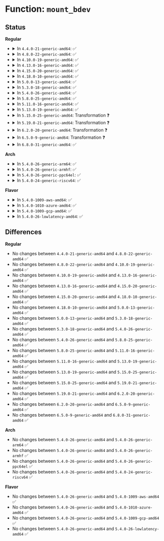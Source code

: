 # Function: <code>mount_bdev</code>

## Status
<b>Regular</b>
<ul>
<li>
<details>
<summary>In <code>4.4.0-21-generic-amd64</code>: ✅</summary>

```c
struct dentry * mount_bdev(struct file_system_type * fs_type, int flags, const char * dev_name, void * data, int (*)(struct super_block *, void *, int) fill_super)
```

```json
{
  "name": "mount_bdev",
  "collision_type": "Unique Global",
  "inline_type": "No",
  "funcs": [
    {
      "addr": 18446744071581006656,
      "name": "mount_bdev",
      "external": true,
      "loc": "fs/super.c:998",
      "file": "fs/super.c",
      "inline": "seen, unknown",
      "caller_inline": [],
      "caller_func": [
        "fs/ext4/super.c:ext4_mount",
        "fs/fat/namei_vfat.c:vfat_mount",
        "fs/fuse/inode.c:fuse_mount_blk"
      ]
    }
  ],
  "symbols": [
    {
      "addr": 18446744071581006656,
      "name": "mount_bdev",
      "section": ".text",
      "bind": "STB_GLOBAL",
      "size": 713
    }
  ]
}
```
</details>
</li>
<li>
<details>
<summary>In <code>4.8.0-22-generic-amd64</code>: ✅</summary>

```c
struct dentry * mount_bdev(struct file_system_type * fs_type, int flags, const char * dev_name, void * data, int (*)(struct super_block *, void *, int) fill_super)
```

```json
{
  "name": "mount_bdev",
  "collision_type": "Unique Global",
  "inline_type": "No",
  "funcs": [
    {
      "addr": 18446744071581164912,
      "name": "mount_bdev",
      "external": true,
      "loc": "fs/super.c:1020",
      "file": "fs/super.c",
      "inline": "seen, unknown",
      "caller_inline": [],
      "caller_func": [
        "fs/ext4/super.c:ext4_mount",
        "fs/squashfs/super.c:squashfs_mount",
        "fs/fat/namei_vfat.c:vfat_mount",
        "fs/fuse/inode.c:fuse_mount_blk"
      ]
    }
  ],
  "symbols": [
    {
      "addr": 18446744071581164912,
      "name": "mount_bdev",
      "section": ".text",
      "bind": "STB_GLOBAL",
      "size": 640
    }
  ]
}
```
</details>
</li>
<li>
<details>
<summary>In <code>4.10.0-19-generic-amd64</code>: ✅</summary>

```c
struct dentry * mount_bdev(struct file_system_type * fs_type, int flags, const char * dev_name, void * data, int (*)(struct super_block *, void *, int) fill_super)
```

```json
{
  "name": "mount_bdev",
  "collision_type": "Unique Global",
  "inline_type": "No",
  "funcs": [
    {
      "addr": 18446744071581241888,
      "name": "mount_bdev",
      "external": true,
      "loc": "fs/super.c:1066",
      "file": "fs/super.c",
      "inline": "seen, unknown",
      "caller_inline": [],
      "caller_func": [
        "fs/ext4/super.c:ext4_mount",
        "fs/squashfs/super.c:squashfs_mount",
        "fs/fat/namei_vfat.c:vfat_mount",
        "fs/fuse/inode.c:fuse_mount_blk"
      ]
    }
  ],
  "symbols": [
    {
      "addr": 18446744071581241888,
      "name": "mount_bdev",
      "section": ".text",
      "bind": "STB_GLOBAL",
      "size": 640
    }
  ]
}
```
</details>
</li>
<li>
<details>
<summary>In <code>4.13.0-16-generic-amd64</code>: ✅</summary>

```c
struct dentry * mount_bdev(struct file_system_type * fs_type, int flags, const char * dev_name, void * data, int (*)(struct super_block *, void *, int) fill_super)
```

```json
{
  "name": "mount_bdev",
  "collision_type": "Unique Global",
  "inline_type": "No",
  "funcs": [
    {
      "addr": 18446744071581289232,
      "name": "mount_bdev",
      "external": true,
      "loc": "fs/super.c:1065",
      "file": "fs/super.c",
      "inline": "seen, unknown",
      "caller_inline": [],
      "caller_func": [
        "fs/ext4/super.c:ext4_mount",
        "fs/squashfs/super.c:squashfs_mount",
        "fs/fat/namei_vfat.c:vfat_mount",
        "fs/fuse/inode.c:fuse_mount_blk"
      ]
    }
  ],
  "symbols": [
    {
      "addr": 18446744071581289232,
      "name": "mount_bdev",
      "section": ".text",
      "bind": "STB_GLOBAL",
      "size": 648
    }
  ]
}
```
</details>
</li>
<li>
<details>
<summary>In <code>4.15.0-20-generic-amd64</code>: ✅</summary>

```c
struct dentry * mount_bdev(struct file_system_type * fs_type, int flags, const char * dev_name, void * data, int (*)(struct super_block *, void *, int) fill_super)
```

```json
{
  "name": "mount_bdev",
  "collision_type": "Unique Global",
  "inline_type": "No",
  "funcs": [
    {
      "addr": 18446744071581428896,
      "name": "mount_bdev",
      "external": true,
      "loc": "fs/super.c:1065",
      "file": "fs/super.c",
      "inline": "seen, unknown",
      "caller_inline": [],
      "caller_func": [
        "fs/ext4/super.c:ext4_mount",
        "fs/squashfs/super.c:squashfs_mount",
        "fs/fat/namei_vfat.c:vfat_mount",
        "fs/fuse/inode.c:fuse_mount_blk"
      ]
    }
  ],
  "symbols": [
    {
      "addr": 18446744071581428896,
      "name": "mount_bdev",
      "section": ".text",
      "bind": "STB_GLOBAL",
      "size": 651
    }
  ]
}
```
</details>
</li>
<li>
<details>
<summary>In <code>4.18.0-10-generic-amd64</code>: ✅</summary>

```c
struct dentry * mount_bdev(struct file_system_type * fs_type, int flags, const char * dev_name, void * data, int (*)(struct super_block *, void *, int) fill_super)
```

```json
{
  "name": "mount_bdev",
  "collision_type": "Unique Global",
  "inline_type": "No",
  "funcs": [
    {
      "addr": 18446744071581587120,
      "name": "mount_bdev",
      "external": true,
      "loc": "fs/super.c:1120",
      "file": "fs/super.c",
      "inline": "seen, unknown",
      "caller_inline": [],
      "caller_func": [
        "fs/ext4/super.c:ext4_mount",
        "fs/squashfs/super.c:squashfs_mount",
        "fs/fat/namei_vfat.c:vfat_mount",
        "fs/fuse/inode.c:fuse_mount_blk"
      ]
    }
  ],
  "symbols": [
    {
      "addr": 18446744071581587120,
      "name": "mount_bdev",
      "section": ".text",
      "bind": "STB_GLOBAL",
      "size": 638
    }
  ]
}
```
</details>
</li>
<li>
<details>
<summary>In <code>5.0.0-13-generic-amd64</code>: ✅</summary>

```c
struct dentry * mount_bdev(struct file_system_type * fs_type, int flags, const char * dev_name, void * data, int (*)(struct super_block *, void *, int) fill_super)
```

```json
{
  "name": "mount_bdev",
  "collision_type": "Unique Global",
  "inline_type": "No",
  "funcs": [
    {
      "addr": 18446744071581673024,
      "name": "mount_bdev",
      "external": true,
      "loc": "fs/super.c:1105",
      "file": "fs/super.c",
      "inline": "seen, unknown",
      "caller_inline": [],
      "caller_func": [
        "fs/ext4/super.c:ext4_mount",
        "fs/squashfs/super.c:squashfs_mount",
        "fs/fat/namei_vfat.c:vfat_mount",
        "fs/fuse/inode.c:fuse_mount_blk"
      ]
    }
  ],
  "symbols": [
    {
      "addr": 18446744071581673024,
      "name": "mount_bdev",
      "section": ".text",
      "bind": "STB_GLOBAL",
      "size": 679
    }
  ]
}
```
</details>
</li>
<li>
<details>
<summary>In <code>5.3.0-18-generic-amd64</code>: ✅</summary>

```c
struct dentry * mount_bdev(struct file_system_type * fs_type, int flags, const char * dev_name, void * data, int (*)(struct super_block *, void *, int) fill_super)
```

```json
{
  "name": "mount_bdev",
  "collision_type": "Unique Global",
  "inline_type": "No",
  "funcs": [
    {
      "addr": 18446744071581790368,
      "name": "mount_bdev",
      "external": true,
      "loc": "fs/super.c:1229",
      "file": "fs/super.c",
      "inline": "seen, unknown",
      "caller_inline": [],
      "caller_func": [
        "fs/ext4/super.c:ext4_mount",
        "fs/squashfs/super.c:squashfs_mount",
        "fs/fat/namei_vfat.c:vfat_mount",
        "fs/fuse/inode.c:fuse_mount_blk"
      ]
    }
  ],
  "symbols": [
    {
      "addr": 18446744071581790368,
      "name": "mount_bdev",
      "section": ".text",
      "bind": "STB_GLOBAL",
      "size": 629
    }
  ]
}
```
</details>
</li>
<li>
<details>
<summary>In <code>5.4.0-26-generic-amd64</code>: ✅</summary>

```c
struct dentry * mount_bdev(struct file_system_type * fs_type, int flags, const char * dev_name, void * data, int (*)(struct super_block *, void *, int) fill_super)
```

```json
{
  "name": "mount_bdev",
  "collision_type": "Unique Global",
  "inline_type": "No",
  "funcs": [
    {
      "addr": 18446744071581862608,
      "name": "mount_bdev",
      "external": true,
      "loc": "fs/super.c:1363",
      "file": "fs/super.c",
      "inline": "seen, unknown",
      "caller_inline": [],
      "caller_func": [
        "fs/ext4/super.c:ext4_mount",
        "fs/fat/namei_vfat.c:vfat_mount"
      ]
    }
  ],
  "symbols": [
    {
      "addr": 18446744071581862608,
      "name": "mount_bdev",
      "section": ".text",
      "bind": "STB_GLOBAL",
      "size": 423
    }
  ]
}
```
</details>
</li>
<li>
<details>
<summary>In <code>5.8.0-25-generic-amd64</code>: ✅</summary>

```c
struct dentry * mount_bdev(struct file_system_type * fs_type, int flags, const char * dev_name, void * data, int (*)(struct super_block *, void *, int) fill_super)
```

```json
{
  "name": "mount_bdev",
  "collision_type": "Unique Global",
  "inline_type": "No",
  "funcs": [
    {
      "addr": 18446744071582088544,
      "name": "mount_bdev",
      "external": true,
      "loc": "fs/super.c:1363",
      "file": "fs/super.c",
      "inline": "seen, unknown",
      "caller_inline": [],
      "caller_func": [
        "fs/ext4/super.c:ext4_mount",
        "fs/fat/namei_vfat.c:vfat_mount"
      ]
    }
  ],
  "symbols": [
    {
      "addr": 18446744071582088544,
      "name": "mount_bdev",
      "section": ".text",
      "bind": "STB_GLOBAL",
      "size": 423
    }
  ]
}
```
</details>
</li>
<li>
<details>
<summary>In <code>5.11.0-16-generic-amd64</code>: ✅</summary>

```c
struct dentry * mount_bdev(struct file_system_type * fs_type, int flags, const char * dev_name, void * data, int (*)(struct super_block *, void *, int) fill_super)
```

```json
{
  "name": "mount_bdev",
  "collision_type": "Unique Global",
  "inline_type": "No",
  "funcs": [
    {
      "addr": 18446744071582134224,
      "name": "mount_bdev",
      "external": true,
      "loc": "fs/super.c:1312",
      "file": "fs/super.c",
      "inline": "seen, unknown",
      "caller_inline": [],
      "caller_func": [
        "fs/ext4/super.c:ext4_mount",
        "fs/fat/namei_vfat.c:vfat_mount"
      ]
    }
  ],
  "symbols": [
    {
      "addr": 18446744071582134224,
      "name": "mount_bdev",
      "section": ".text",
      "bind": "STB_GLOBAL",
      "size": 437
    }
  ]
}
```
</details>
</li>
<li>
<details>
<summary>In <code>5.13.0-19-generic-amd64</code>: ✅</summary>

```c
struct dentry * mount_bdev(struct file_system_type * fs_type, int flags, const char * dev_name, void * data, int (*)(struct super_block *, void *, int) fill_super)
```

```json
{
  "name": "mount_bdev",
  "collision_type": "Unique Global",
  "inline_type": "No",
  "funcs": [
    {
      "addr": 18446744071582158992,
      "name": "mount_bdev",
      "external": true,
      "loc": "fs/super.c:1314",
      "file": "fs/super.c",
      "inline": "seen, unknown",
      "caller_inline": [],
      "caller_func": [
        "fs/ext4/super.c:ext4_mount",
        "fs/fat/namei_vfat.c:vfat_mount"
      ]
    }
  ],
  "symbols": [
    {
      "addr": 18446744071582158992,
      "name": "mount_bdev",
      "section": ".text",
      "bind": "STB_GLOBAL",
      "size": 437
    }
  ]
}
```
</details>
</li>
<li>
<details>
<summary>In <code>5.15.0-25-generic-amd64</code>: Transformation ❓</summary>

```c
struct dentry * mount_bdev(struct file_system_type * fs_type, int flags, const char * dev_name, void * data, int (*)(struct super_block *, void *, int) fill_super)
```

```json
{
  "name": "mount_bdev",
  "collision_type": "Unique Global",
  "inline_type": "No",
  "funcs": [
    {
      "addr": 0,
      "name": "mount_bdev",
      "external": true,
      "loc": "fs/super.c:1314",
      "file": "fs/super.c",
      "inline": "seen, unknown",
      "caller_inline": [],
      "caller_func": [
        "fs/ext4/super.c:ext4_mount",
        "fs/fat/namei_vfat.c:vfat_mount"
      ]
    }
  ],
  "symbols": [
    {
      "addr": 18446744071592229106,
      "name": "mount_bdev.cold",
      "section": ".text",
      "bind": "STB_LOCAL",
      "size": 32
    },
    {
      "addr": 18446744071582475968,
      "name": "mount_bdev",
      "section": ".text",
      "bind": "STB_GLOBAL",
      "size": 446
    }
  ]
}
```
</details>
</li>
<li>
<details>
<summary>In <code>5.19.0-21-generic-amd64</code>: Transformation ❓</summary>

```c
struct dentry * mount_bdev(struct file_system_type * fs_type, int flags, const char * dev_name, void * data, int (*)(struct super_block *, void *, int) fill_super)
```

```json
{
  "name": "mount_bdev",
  "collision_type": "Unique Global",
  "inline_type": "No",
  "funcs": [
    {
      "addr": 0,
      "name": "mount_bdev",
      "external": true,
      "loc": "fs/super.c:1313",
      "file": "fs/super.c",
      "inline": "seen, unknown",
      "caller_inline": [],
      "caller_func": [
        "fs/fat/namei_vfat.c:vfat_mount"
      ]
    }
  ],
  "symbols": [
    {
      "addr": 18446744071594008664,
      "name": "mount_bdev.cold",
      "section": ".text",
      "bind": "STB_LOCAL",
      "size": 32
    },
    {
      "addr": 18446744071582998144,
      "name": "mount_bdev",
      "section": ".text",
      "bind": "STB_GLOBAL",
      "size": 453
    }
  ]
}
```
</details>
</li>
<li>
<details>
<summary>In <code>6.2.0-20-generic-amd64</code>: Transformation ❓</summary>

```c
struct dentry * mount_bdev(struct file_system_type * fs_type, int flags, const char * dev_name, void * data, int (*)(struct super_block *, void *, int) fill_super)
```

```json
{
  "name": "mount_bdev",
  "collision_type": "Unique Global",
  "inline_type": "No",
  "funcs": [
    {
      "addr": 0,
      "name": "mount_bdev",
      "external": true,
      "loc": "fs/super.c:1316",
      "file": "fs/super.c",
      "inline": "seen, unknown",
      "caller_inline": [],
      "caller_func": [
        "fs/fat/namei_vfat.c:vfat_mount"
      ]
    }
  ],
  "symbols": [
    {
      "addr": 18446744071596050208,
      "name": "mount_bdev.cold",
      "section": ".text",
      "bind": "STB_LOCAL",
      "size": 32
    },
    {
      "addr": 18446744071583559984,
      "name": "mount_bdev",
      "section": ".text",
      "bind": "STB_GLOBAL",
      "size": 453
    }
  ]
}
```
</details>
</li>
<li>
<details>
<summary>In <code>6.5.0-9-generic-amd64</code>: Transformation ❓</summary>

```c
struct dentry * mount_bdev(struct file_system_type * fs_type, int flags, const char * dev_name, void * data, int (*)(struct super_block *, void *, int) fill_super)
```

```json
{
  "name": "mount_bdev",
  "collision_type": "Unique Global",
  "inline_type": "No",
  "funcs": [
    {
      "addr": 0,
      "name": "mount_bdev",
      "external": true,
      "loc": "fs/super.c:1339",
      "file": "fs/super.c",
      "inline": "seen, unknown",
      "caller_inline": [],
      "caller_func": [
        "fs/fat/namei_vfat.c:vfat_mount"
      ]
    }
  ],
  "symbols": [
    {
      "addr": 18446744071596572707,
      "name": "mount_bdev.cold",
      "section": ".text",
      "bind": "STB_LOCAL",
      "size": 32
    },
    {
      "addr": 18446744071583776144,
      "name": "mount_bdev",
      "section": ".text",
      "bind": "STB_GLOBAL",
      "size": 435
    }
  ]
}
```
</details>
</li>
<li>
<details>
<summary>In <code>6.8.0-31-generic-amd64</code>: ✅</summary>

```c
struct dentry * mount_bdev(struct file_system_type * fs_type, int flags, const char * dev_name, void * data, int (*)(struct super_block *, void *, int) fill_super)
```

```json
{
  "name": "mount_bdev",
  "collision_type": "Unique Global",
  "inline_type": "No",
  "funcs": [
    {
      "addr": 18446744071583982944,
      "name": "mount_bdev",
      "external": true,
      "loc": "fs/super.c:1633",
      "file": "fs/super.c",
      "inline": "seen, unknown",
      "caller_inline": [],
      "caller_func": [
        "fs/fat/namei_vfat.c:vfat_mount"
      ]
    }
  ],
  "symbols": [
    {
      "addr": 18446744071583982944,
      "name": "mount_bdev",
      "section": ".text",
      "bind": "STB_GLOBAL",
      "size": 317
    }
  ]
}
```
</details>
</li>
</ul>
<b>Arch</b>
<ul>
<li>
<details>
<summary>In <code>5.4.0-26-generic-arm64</code>: ✅</summary>

```c
struct dentry * mount_bdev(struct file_system_type * fs_type, int flags, const char * dev_name, void * data, int (*)(struct super_block *, void *, int) fill_super)
```

```json
{
  "name": "mount_bdev",
  "collision_type": "Unique Global",
  "inline_type": "No",
  "funcs": [
    {
      "addr": 18446603336493332376,
      "name": "mount_bdev",
      "external": true,
      "loc": "fs/super.c:1363",
      "file": "fs/super.c",
      "inline": "seen, unknown",
      "caller_inline": [],
      "caller_func": [
        "fs/ext4/super.c:ext4_mount",
        "fs/fat/namei_vfat.c:vfat_mount"
      ]
    }
  ],
  "symbols": [
    {
      "addr": 18446603336493332376,
      "name": "mount_bdev",
      "section": ".text",
      "bind": "STB_GLOBAL",
      "size": 504
    }
  ]
}
```
</details>
</li>
<li>
<details>
<summary>In <code>5.4.0-26-generic-armhf</code>: ✅</summary>

```c
struct dentry * mount_bdev(struct file_system_type * fs_type, int flags, const char * dev_name, void * data, int (*)(struct super_block *, void *, int) fill_super)
```

```json
{
  "name": "mount_bdev",
  "collision_type": "Unique Global",
  "inline_type": "No",
  "funcs": [
    {
      "addr": 3226929380,
      "name": "mount_bdev",
      "external": true,
      "loc": "fs/super.c:1363",
      "file": "fs/super.c",
      "inline": "seen, unknown",
      "caller_inline": [],
      "caller_func": [
        "fs/ext4/super.c:ext4_mount",
        "fs/fat/namei_vfat.c:vfat_mount"
      ]
    }
  ],
  "symbols": [
    {
      "addr": 3226929380,
      "name": "mount_bdev",
      "section": ".text",
      "bind": "STB_GLOBAL",
      "size": 416
    }
  ]
}
```
</details>
</li>
<li>
<details>
<summary>In <code>5.4.0-26-generic-ppc64el</code>: ✅</summary>

```c
struct dentry * mount_bdev(struct file_system_type * fs_type, int flags, const char * dev_name, void * data, int (*)(struct super_block *, void *, int) fill_super)
```

```json
{
  "name": "mount_bdev",
  "collision_type": "Unique Global",
  "inline_type": "No",
  "funcs": [
    {
      "addr": 13835058055286877120,
      "name": "mount_bdev",
      "external": true,
      "loc": "fs/super.c:1363",
      "file": "fs/super.c",
      "inline": "seen, unknown",
      "caller_inline": [],
      "caller_func": [
        "fs/ext4/super.c:ext4_mount",
        "fs/fat/namei_vfat.c:vfat_mount"
      ]
    }
  ],
  "symbols": [
    {
      "addr": 13835058055286877120,
      "name": "mount_bdev",
      "section": ".text",
      "bind": "STB_GLOBAL",
      "size": 756
    }
  ]
}
```
</details>
</li>
<li>
<details>
<summary>In <code>5.4.0-24-generic-riscv64</code>: ✅</summary>

```c
struct dentry * mount_bdev(struct file_system_type * fs_type, int flags, const char * dev_name, void * data, int (*)(struct super_block *, void *, int) fill_super)
```

```json
{
  "name": "mount_bdev",
  "collision_type": "Unique Global",
  "inline_type": "No",
  "funcs": [
    {
      "addr": 18446743936273065942,
      "name": "mount_bdev",
      "external": true,
      "loc": "fs/super.c:1363",
      "file": "fs/super.c",
      "inline": "seen, unknown",
      "caller_inline": [],
      "caller_func": [
        "fs/ext4/super.c:ext4_mount",
        "fs/fat/namei_vfat.c:vfat_mount"
      ]
    }
  ],
  "symbols": [
    {
      "addr": 18446743936273065942,
      "name": "mount_bdev",
      "section": ".text",
      "bind": "STB_GLOBAL",
      "size": 392
    }
  ]
}
```
</details>
</li>
</ul>
<b>Flavor</b>
<ul>
<li>
<details>
<summary>In <code>5.4.0-1009-aws-amd64</code>: ✅</summary>

```c
struct dentry * mount_bdev(struct file_system_type * fs_type, int flags, const char * dev_name, void * data, int (*)(struct super_block *, void *, int) fill_super)
```

```json
{
  "name": "mount_bdev",
  "collision_type": "Unique Global",
  "inline_type": "No",
  "funcs": [
    {
      "addr": 18446744071581831344,
      "name": "mount_bdev",
      "external": true,
      "loc": "fs/super.c:1363",
      "file": "fs/super.c",
      "inline": "seen, unknown",
      "caller_inline": [],
      "caller_func": [
        "fs/ext4/super.c:ext4_mount",
        "fs/fat/namei_vfat.c:vfat_mount"
      ]
    }
  ],
  "symbols": [
    {
      "addr": 18446744071581831344,
      "name": "mount_bdev",
      "section": ".text",
      "bind": "STB_GLOBAL",
      "size": 423
    }
  ]
}
```
</details>
</li>
<li>
<details>
<summary>In <code>5.4.0-1010-azure-amd64</code>: ✅</summary>

```c
struct dentry * mount_bdev(struct file_system_type * fs_type, int flags, const char * dev_name, void * data, int (*)(struct super_block *, void *, int) fill_super)
```

```json
{
  "name": "mount_bdev",
  "collision_type": "Unique Global",
  "inline_type": "No",
  "funcs": [
    {
      "addr": 18446744071581769008,
      "name": "mount_bdev",
      "external": true,
      "loc": "fs/super.c:1363",
      "file": "fs/super.c",
      "inline": "seen, unknown",
      "caller_inline": [],
      "caller_func": [
        "fs/ext4/super.c:ext4_mount",
        "fs/fat/namei_vfat.c:vfat_mount"
      ]
    }
  ],
  "symbols": [
    {
      "addr": 18446744071581769008,
      "name": "mount_bdev",
      "section": ".text",
      "bind": "STB_GLOBAL",
      "size": 423
    }
  ]
}
```
</details>
</li>
<li>
<details>
<summary>In <code>5.4.0-1009-gcp-amd64</code>: ✅</summary>

```c
struct dentry * mount_bdev(struct file_system_type * fs_type, int flags, const char * dev_name, void * data, int (*)(struct super_block *, void *, int) fill_super)
```

```json
{
  "name": "mount_bdev",
  "collision_type": "Unique Global",
  "inline_type": "No",
  "funcs": [
    {
      "addr": 18446744071581822656,
      "name": "mount_bdev",
      "external": true,
      "loc": "fs/super.c:1363",
      "file": "fs/super.c",
      "inline": "seen, unknown",
      "caller_inline": [],
      "caller_func": [
        "fs/ext4/super.c:ext4_mount",
        "fs/fat/namei_vfat.c:vfat_mount"
      ]
    }
  ],
  "symbols": [
    {
      "addr": 18446744071581822656,
      "name": "mount_bdev",
      "section": ".text",
      "bind": "STB_GLOBAL",
      "size": 423
    }
  ]
}
```
</details>
</li>
<li>
<details>
<summary>In <code>5.4.0-26-lowlatency-amd64</code>: ✅</summary>

```c
struct dentry * mount_bdev(struct file_system_type * fs_type, int flags, const char * dev_name, void * data, int (*)(struct super_block *, void *, int) fill_super)
```

```json
{
  "name": "mount_bdev",
  "collision_type": "Unique Global",
  "inline_type": "No",
  "funcs": [
    {
      "addr": 18446744071581892912,
      "name": "mount_bdev",
      "external": true,
      "loc": "fs/super.c:1363",
      "file": "fs/super.c",
      "inline": "seen, unknown",
      "caller_inline": [],
      "caller_func": [
        "fs/ext4/super.c:ext4_mount",
        "fs/fat/namei_vfat.c:vfat_mount"
      ]
    }
  ],
  "symbols": [
    {
      "addr": 18446744071581892912,
      "name": "mount_bdev",
      "section": ".text",
      "bind": "STB_GLOBAL",
      "size": 423
    }
  ]
}
```
</details>
</li>
</ul>

## Differences
<b>Regular</b>
<ul>
<li>
No changes between <code>4.4.0-21-generic-amd64</code> and <code>4.8.0-22-generic-amd64</code> ✅
</li>
<li>
No changes between <code>4.8.0-22-generic-amd64</code> and <code>4.10.0-19-generic-amd64</code> ✅
</li>
<li>
No changes between <code>4.10.0-19-generic-amd64</code> and <code>4.13.0-16-generic-amd64</code> ✅
</li>
<li>
No changes between <code>4.13.0-16-generic-amd64</code> and <code>4.15.0-20-generic-amd64</code> ✅
</li>
<li>
No changes between <code>4.15.0-20-generic-amd64</code> and <code>4.18.0-10-generic-amd64</code> ✅
</li>
<li>
No changes between <code>4.18.0-10-generic-amd64</code> and <code>5.0.0-13-generic-amd64</code> ✅
</li>
<li>
No changes between <code>5.0.0-13-generic-amd64</code> and <code>5.3.0-18-generic-amd64</code> ✅
</li>
<li>
No changes between <code>5.3.0-18-generic-amd64</code> and <code>5.4.0-26-generic-amd64</code> ✅
</li>
<li>
No changes between <code>5.4.0-26-generic-amd64</code> and <code>5.8.0-25-generic-amd64</code> ✅
</li>
<li>
No changes between <code>5.8.0-25-generic-amd64</code> and <code>5.11.0-16-generic-amd64</code> ✅
</li>
<li>
No changes between <code>5.11.0-16-generic-amd64</code> and <code>5.13.0-19-generic-amd64</code> ✅
</li>
<li>
No changes between <code>5.13.0-19-generic-amd64</code> and <code>5.15.0-25-generic-amd64</code> ✅
</li>
<li>
No changes between <code>5.15.0-25-generic-amd64</code> and <code>5.19.0-21-generic-amd64</code> ✅
</li>
<li>
No changes between <code>5.19.0-21-generic-amd64</code> and <code>6.2.0-20-generic-amd64</code> ✅
</li>
<li>
No changes between <code>6.2.0-20-generic-amd64</code> and <code>6.5.0-9-generic-amd64</code> ✅
</li>
<li>
No changes between <code>6.5.0-9-generic-amd64</code> and <code>6.8.0-31-generic-amd64</code> ✅
</li>
</ul>
<b>Arch</b>
<ul>
<li>
No changes between <code>5.4.0-26-generic-amd64</code> and <code>5.4.0-26-generic-arm64</code> ✅
</li>
<li>
No changes between <code>5.4.0-26-generic-amd64</code> and <code>5.4.0-26-generic-armhf</code> ✅
</li>
<li>
No changes between <code>5.4.0-26-generic-amd64</code> and <code>5.4.0-26-generic-ppc64el</code> ✅
</li>
<li>
No changes between <code>5.4.0-26-generic-amd64</code> and <code>5.4.0-24-generic-riscv64</code> ✅
</li>
</ul>
<b>Flavor</b>
<ul>
<li>
No changes between <code>5.4.0-26-generic-amd64</code> and <code>5.4.0-1009-aws-amd64</code> ✅
</li>
<li>
No changes between <code>5.4.0-26-generic-amd64</code> and <code>5.4.0-1010-azure-amd64</code> ✅
</li>
<li>
No changes between <code>5.4.0-26-generic-amd64</code> and <code>5.4.0-1009-gcp-amd64</code> ✅
</li>
<li>
No changes between <code>5.4.0-26-generic-amd64</code> and <code>5.4.0-26-lowlatency-amd64</code> ✅
</li>
</ul>
